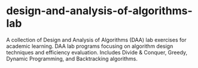 # design-and-analysis-of-algorithms-lab
A collection of Design and Analysis of Algorithms (DAA) lab exercises for academic learning.  DAA lab programs focusing on algorithm design techniques and efficiency evaluation.  Includes Divide &amp; Conquer, Greedy, Dynamic Programming, and Backtracking algorithms.
